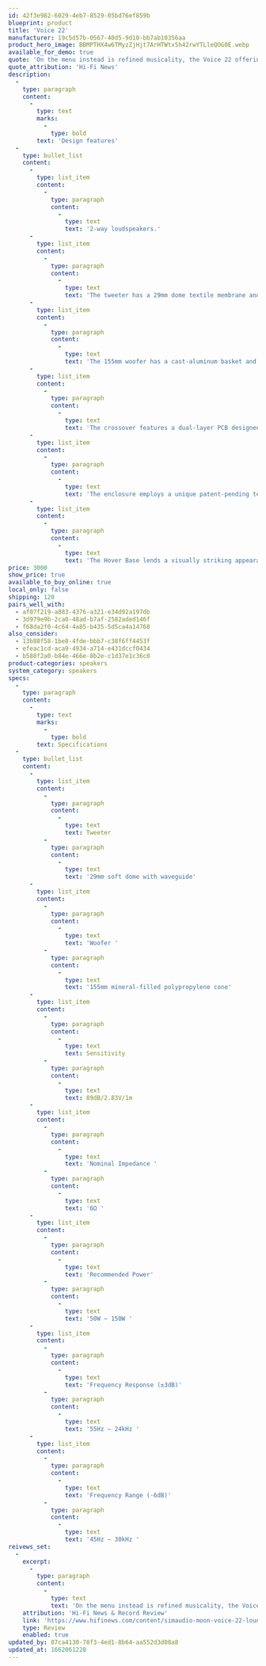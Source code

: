 ```yaml
---
id: 42f3e982-6029-4eb7-8529-05bd76ef859b
blueprint: product
title: 'Voice 22'
manufacturer: 19c5d57b-0567-40d5-9d10-bb7ab10356aa
product_hero_image: BBMPTHX4w6TMyzZjHjt7ArHTWtx5h42rwYTLleQOG0E.webp
available_for_demo: true
quote: 'On the menu instead is refined musicality, the Voice 22 offering clarity and control all the way down to a low-end that''s surprisingly potent for a modestly-sized cabinet.'
quote_attribution: 'Hi-Fi News'
description:
  -
    type: paragraph
    content:
      -
        type: text
        marks:
          -
            type: bold
        text: 'Design features'
  -
    type: bullet_list
    content:
      -
        type: list_item
        content:
          -
            type: paragraph
            content:
              -
                type: text
                text: '2-way loudspeakers.'
      -
        type: list_item
        content:
          -
            type: paragraph
            content:
              -
                type: text
                text: 'The tweeter has a 29mm dome textile membrane and a large surround designed to work without a typical front plate, and is integrated into a custom waveguide, permitting a wider frequency range and lower crossover frequency.'
      -
        type: list_item
        content:
          -
            type: paragraph
            content:
              -
                type: text
                text: 'The 155mm woofer has a cast-aluminum basket and mineral-filled polypropylene membrane that allows for a detailed midrange and strong, extended bass.'
      -
        type: list_item
        content:
          -
            type: paragraph
            content:
              -
                type: text
                text: 'The crossover features a dual-layer PCB designed with carefully selected, high-quality metallized polypropylene film capacitors for optimal sound quality and long-term reliability.'
      -
        type: list_item
        content:
          -
            type: paragraph
            content:
              -
                type: text
                text: 'The enclosure employs a unique patent-pending technology called CGD (Curved Groove Damping) to control the panel resonances of the loudspeaker.'
      -
        type: list_item
        content:
          -
            type: paragraph
            content:
              -
                type: text
                text: 'The Hover Base lends a visually striking appearance to the enclosure, which seems to gracefully float above the'
price: 3000
show_price: true
available_to_buy_online: true
local_only: false
shipping: 120
pairs_well_with:
  - af07f219-a883-4376-a321-e34d92a197db
  - 3d979e9b-2ca0-48ad-b7af-2582aded146f
  - f68da2f0-4c64-4a85-b435-5d5ca4a14768
also_consider:
  - 13b88f58-1be8-4fde-bbb7-c38f6ff4453f
  - efeac1cd-aca9-4934-a714-e431dccf0434
  - b588f2a0-b84e-466e-8b2e-c1d37e1c36c0
product-categories: speakers
system_category: speakers
specs:
  -
    type: paragraph
    content:
      -
        type: text
        marks:
          -
            type: bold
        text: Specifications
  -
    type: bullet_list
    content:
      -
        type: list_item
        content:
          -
            type: paragraph
            content:
              -
                type: text
                text: Tweeter
          -
            type: paragraph
            content:
              -
                type: text
                text: '29mm soft dome with waveguide'
      -
        type: list_item
        content:
          -
            type: paragraph
            content:
              -
                type: text
                text: 'Woofer '
          -
            type: paragraph
            content:
              -
                type: text
                text: '155mm mineral-filled polypropylene cone'
      -
        type: list_item
        content:
          -
            type: paragraph
            content:
              -
                type: text
                text: Sensitivity
          -
            type: paragraph
            content:
              -
                type: text
                text: 89dB/2.83V/1m
      -
        type: list_item
        content:
          -
            type: paragraph
            content:
              -
                type: text
                text: 'Nominal Impedance '
          -
            type: paragraph
            content:
              -
                type: text
                text: '6Ω '
      -
        type: list_item
        content:
          -
            type: paragraph
            content:
              -
                type: text
                text: 'Recommended Power'
          -
            type: paragraph
            content:
              -
                type: text
                text: '50W – 150W '
      -
        type: list_item
        content:
          -
            type: paragraph
            content:
              -
                type: text
                text: 'Frequency Response (±3dB)'
          -
            type: paragraph
            content:
              -
                type: text
                text: '55Hz – 24kHz '
      -
        type: list_item
        content:
          -
            type: paragraph
            content:
              -
                type: text
                text: 'Frequency Range (-6dB)'
          -
            type: paragraph
            content:
              -
                type: text
                text: '45Hz – 30kHz '
reivews_set:
  -
    excerpt:
      -
        type: paragraph
        content:
          -
            type: text
            text: 'On the menu instead is refined musicality, the Voice 22 offering clarity and control all the way down to a low-end that''s surprisingly potent for a modestly-sized cabinet.'
    attribution: 'Hi-Fi News & Record Review'
    link: 'https://www.hifinews.com/content/simaudio-moon-voice-22-loudspeaker'
    type: Review
    enabled: true
updated_by: 87ca4130-78f3-4ed1-8b64-aa552d3d08a8
updated_at: 1662061228
---
```

